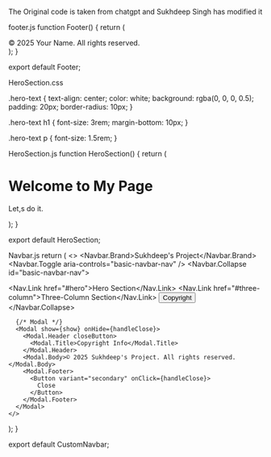 The Original code is taken from chatgpt and Sukhdeep Singh has modified it 

footer.js
function Footer() {
  return (
    <footer className="bg-light text-center py-3">
      © 2025 Your Name. All rights reserved.
    </footer>
  );
}

export default Footer;


HeroSection.css


  .hero-text {
    text-align: center;
    color: white;
    background: rgba(0, 0, 0, 0.5);
    padding: 20px;
    border-radius: 10px;
  }
  
  .hero-text h1 {
    font-size: 3rem;
    margin-bottom: 10px;
  }
  
  .hero-text p {
    font-size: 1.5rem;
  }

  HeroSection.js
  function HeroSection() {
  return (
    <div id="hero" className="hero-section">
      <div className="hero-text">
        <h1>Welcome to My Page</h1>
        <p>Let,s do it.</p>
      </div>
    </div>
  );
}

export default HeroSection;

Navbar.js
  return (
    <>
      <Navbar bg="light" expand="lg">
        <Container>
          <Navbar.Brand>Sukhdeep's Project</Navbar.Brand>
          <Navbar.Toggle aria-controls="basic-navbar-nav" />
          <Navbar.Collapse id="basic-navbar-nav">
            <Nav className="ms-auto">
              <Nav.Link href="#hero">Hero Section</Nav.Link>
              <Nav.Link href="#three-column">Three-Column Section</Nav.Link>
              <Button variant="primary" className="ms-2" onClick={handleShow}>
                Copyright
              </Button>
            </Nav>
          </Navbar.Collapse>
        </Container>
      </Navbar>

      {/* Modal */}
      <Modal show={show} onHide={handleClose}>
        <Modal.Header closeButton>
          <Modal.Title>Copyright Info</Modal.Title>
        </Modal.Header>
        <Modal.Body>© 2025 Sukhdeep's Project. All rights reserved.</Modal.Body>
        <Modal.Footer>
          <Button variant="secondary" onClick={handleClose}>
            Close
          </Button>
        </Modal.Footer>
      </Modal>
    </>
  );
}

export default CustomNavbar;
